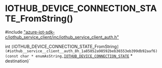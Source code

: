 # IOTHUB_DEVICE_CONNECTION_STATE_FromString()

\#include ["azure-iot-sdk-c/iothub_service_client/inc/iothub_service_client_auth.h"](../iot-c-ref-iothub-service-client-auth-h.md)  

int `[`IOTHUB_DEVICE_CONNECTION_STATE_FromString`](#iothub__service__client__auth_8h_1a85852a98592beb36553eb399db92aaf6)(const char * enumAsString,`[`IOTHUB_DEVICE_CONNECTION_STATE`](#iothub__service__client__auth_8h_1ab3a1b1002cb03e5bfca8a0e83ea0e905) * destination)`

